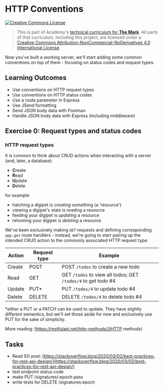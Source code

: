 # HTTP Conventions

<a rel="license" href="http://creativecommons.org/licenses/by-nc-nd/4.0/"><img alt="Creative Commons License" style="border-width:0" src="https://i.creativecommons.org/l/by-nc-nd/4.0/88x31.png" /></a>

> This is part of Academy's [technical curriculum for **The Mark**](https://github.com/WeAreAcademy/curriculum-mark). All parts of that curriculum, including this project, are licensed under a <a rel="license" href="http://creativecommons.org/licenses/by-nc-nd/4.0/">Creative Commons Attribution-NonCommercial-NoDerivatives 4.0 International License</a>.

Now you've built a working server, we'll start adding some common conventions on top of them - focusing on status codes and request types.

## Learning Outcomes

- Use conventions on HTTP request types
- Use conventions on HTTP status codes
- Use a route parameter in Express
- Use JSend formatting
- Send JSON body data with Postman
- Handle JSON body data with Express (including middleware)

## Exercise 0: Request types and status codes

### HTTP request types

It is common to think about CRUD actions when interacting with a server (and, later, a database):

- **C**reate
- **R**ead
- **U**pdate
- **D**elete

for example:

- hatching a digipet is _creating_ something (a 'resource')
- viewing a digipet's stats is _reading_ a resource
- feeding your digipet is _updating_ a resource
- rehoming your digipet is _deleting_ a resource

We've been exclusively making `GET` requests and defining corresponding `app.get` route handlers - instead, we're going to start pairing up the intended CRUD action to the commonly associated HTTP request type:

| Action | Request type | Example |
| --- | --- | --- |
| Create | POST | POST `/todos` to create a new todo |
| Read | GET | GET `/todos` to view all todos; GET `/todos/4` to get todo #4 |
| Update | PUT\* | PUT `/todos/4` to update todo #4 |
| Delete | DELETE | DELETE `/todos/4` to delete todo #4 |

\*either a PUT or a PATCH can be used to update. They have slightly different semantics, but we'll set those aside for now and exclusively use PUT for the sake of simplicity.

More reading: [https://restfulapi.net/http-methods/](HTTP methods)

## Tasks

- Read SO post: [https://stackoverflow.blog/2020/03/02/best-practices-for-rest-api-design/](https://stackoverflow.blog/2020/03/02/best-practices-for-rest-api-design/)
- test endpoint status code
- make PUT /signatures/:epoch pass
- write tests for DELETE /signatures:epoch
